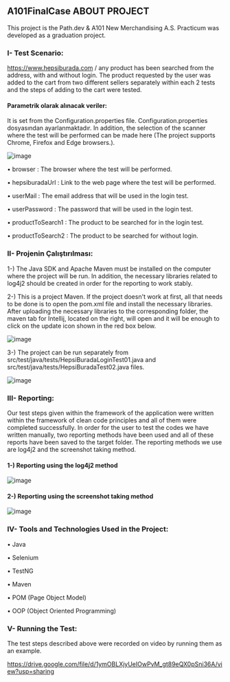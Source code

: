 ## A101FinalCase ABOUT PROJECT

This project is the Path.dev & A101 New Merchandising A.S. Practicum was developed as a graduation project.

### I- Test Scenario:

https://www.hepsiburada.com / any product has been searched from the address, with and without login. The product requested by the user was added to the cart from two different sellers separately within each 2 tests and the steps of adding to the cart were tested.

#### Parametrik olarak alınacak veriler:
It is set from the Configuration.properties file.
Configuration.properties dosyasından ayarlanmaktadır. In addition, the selection of the scanner where the test will be performed can be made here (The project supports Chrome, Firefox and Edge browsers.).

![image](https://user-images.githubusercontent.com/111094912/199613664-a5be1557-7c9e-4f3f-a943-86aeec095975.png)

•	browser           : The browser where the test will be performed.

•	hepsiburadaUrl    : Link to the web page where the test will be performed.

•	userMail          : The email address that will be used in the login test.

•	userPassword      : The password that will be used in the login test.

•	productToSearch1  : The product to be searched for in the login test.

•	productToSearch2  : The product to be searched for without login.

### II- Projenin Çalıştırılması:

1-) The Java SDK and Apache Maven must be installed on the computer where the project will be run. In addition, the necessary libraries related to log4j2 should be created in order for the reporting to work stably. 

2-) This is a project Maven. If the project doesn't work at first, all that needs to be done is to open the pom.xml file and install the necessary libraries. After uploading the necessary libraries to the corresponding folder, the maven tab for Intellij, located on the right, will open and it will be enough to click on the update icon shown in the red box below.

![image](https://user-images.githubusercontent.com/111094912/199597222-c023fb87-b2bd-412e-9a30-0057293641df.png)

3-) The project can be run separately from src/test/java/tests/HepsiBuradaLoginTest01.java and src/test/java/tests/HepsiBuradaTest02.java files.

![image](https://user-images.githubusercontent.com/111094912/199766065-f60a1e2c-c413-4cff-8b3a-2802dca21621.png)

### III- Reporting:

Our test steps given within the framework of the application were written within the framework of clean code principles and all of them were completed successfully. In order for the user to test the codes we have written manually, two reporting methods have been used and all of these reports have been saved to the target folder. The reporting methods we use are log4j2 and the screenshot taking method.

#### 1-) Reporting using the log4j2 method

![image](https://user-images.githubusercontent.com/111094912/199611639-167649a0-d83d-4991-9b95-6eb34510afe9.png)

#### 2-) Reporting using the screenshot taking method

![image](https://user-images.githubusercontent.com/111094912/199612204-02b83fb3-617b-4651-9bae-6eb59f4ffb20.png)

### IV- Tools and Technologies Used in the Project:

•	Java

•	Selenium

•	TestNG

•	Maven

•	POM (Page Object Model)

•	OOP (Object Oriented Programming)

### V- Running the Test:

The test steps described above were recorded on video by running them as an example.

https://drive.google.com/file/d/1ymOBLXjyUeIOwPvM_gt89eQX0pSni36A/view?usp=sharing
